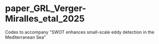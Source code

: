 # paper_GRL_Verger-Miralles_etal_2025
Codes to accompany "SWOT enhances small-scale eddy detection in the Mediterranean Sea"

